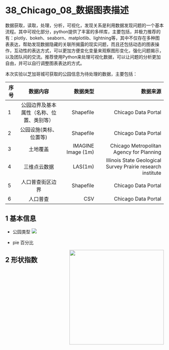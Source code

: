 # 38_Chicago_08_数据图表描述
数据获取，读取，处理，分析，可视化，发现关系是利用数据发现问题的一个基本流程。其中可视化部分，python提供了丰富的多样库，主要包括，并极力推荐的有：plotly、bokeh、seaborn、matplotlib、lightning等，其中不仅存在多种图表表达，帮助发现数据隐藏的关联所揭露的现实问题，而且还包括动态的图表操作，互动性的表达方式，可以更加方便变化变量来观察图形变化，强化问题揭示，以及团队间的交流。推荐使用Python来处理可视化数据，可以让问题的分析更加自由，并可以自行调整图表表达的方式。

本次实验以芝加哥城可获取的公园信息为待处理的数据，主要包括：

| 序号           | 数据内容      | 数据类型           | 数据来源  |
| ------------- |:-------------:| --------------:| -----------:|
| 1    | 公园边界及基本属性（名称、位置、类别等）| Shapefile | 	Chicago Data Portal |
| 2      | 公园设施(类标、位置等)      |   Shapefile|	Chicago Data Portal |
| 3 | 土地覆盖      |    IMAGINE Image (1m) | Chicago Metropolitan Agency for Planning |
| 4 | 三维点云数据      |    LAS(1m) | Illinois State Geological Survey Prairie research institute |
| 5 | 人口普查街区边界      |    Shapefile | Chicago Data Portal |
| 6 | 人口普查      |  CSV | Chicago Data Portal |

## 1 基本信息
* 公园类型
![](https://github.com/richieBao/python-urbanPlanning/blob/master/images/38_00.jpg)

* pie 百分比
<img src="https://github.com/richieBao/python-urbanPlanning/blob/master/images/38_01.jpg" width="300" align="right">

## 2 形状指数
